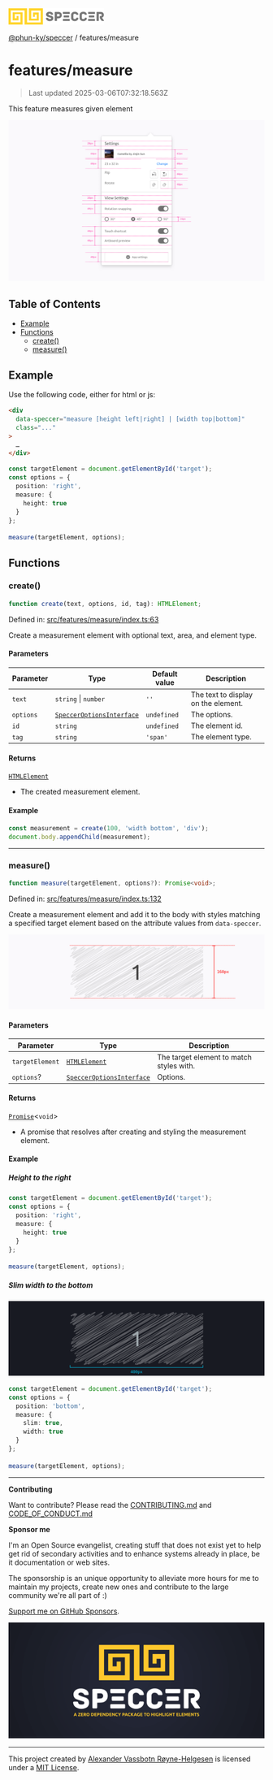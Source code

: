 <div>
  <img alt="SPECCER logo" src="https://raw.githubusercontent.com/phun-ky/speccer/main/public/logo-speccer-horizontal-colored-package.svg?raw=true" style="max-height:32px;" />
</div>

[@phun-ky/speccer](../README.md) / features/measure

# features/measure

> Last updated 2025-03-06T07:32:18.563Z

This feature measures given element

![pin](https://github.com/phun-ky/speccer/blob/main/public/speccer-pin-measure-height-light.png?raw=true)

## Table of Contents

- [Example](#example)
- [Functions](#functions)
  - [create()](#create)
  - [measure()](#measure)

## Example

Use the following code, either for html or js:

```html
<div
  data-speccer="measure [height left|right] | [width top|bottom]"
  class="..."
>
  …
</div>
```

```ts
const targetElement = document.getElementById('target');
const options = {
  position: 'right',
  measure: {
    height: true
  }
};

measure(targetElement, options);
```

## Functions

### create()

```ts
function create(text, options, id, tag): HTMLElement;
```

Defined in:
[src/features/measure/index.ts:63](https://github.com/phun-ky/speccer/blob/main/src/features/measure/index.ts#L63)

Create a measurement element with optional text, area, and element type.

#### Parameters

| Parameter | Type                                                                     | Default value | Description                         |
| --------- | ------------------------------------------------------------------------ | ------------- | ----------------------------------- |
| `text`    | `string` \| `number`                                                     | `''`          | The text to display on the element. |
| `options` | [`SpeccerOptionsInterface`](../types/speccer.md#specceroptionsinterface) | `undefined`   | The options.                        |
| `id`      | `string`                                                                 | `undefined`   | The element id.                     |
| `tag`     | `string`                                                                 | `'span'`      | The element type.                   |

#### Returns

[`HTMLElement`](https://developer.mozilla.org/docs/Web/API/HTMLElement)

- The created measurement element.

#### Example

```ts
const measurement = create(100, 'width bottom', 'div');
document.body.appendChild(measurement);
```

---

### measure()

```ts
function measure(targetElement, options?): Promise<void>;
```

Defined in:
[src/features/measure/index.ts:132](https://github.com/phun-ky/speccer/blob/main/src/features/measure/index.ts#L132)

Create a measurement element and add it to the body with styles matching a
specified target element based on the attribute values from `data-speccer`.

![measure](https://github.com/phun-ky/speccer/blob/main/public/speccer-measure-right-full-light.png?raw=true)

#### Parameters

| Parameter       | Type                                                                     | Description                              |
| --------------- | ------------------------------------------------------------------------ | ---------------------------------------- |
| `targetElement` | [`HTMLElement`](https://developer.mozilla.org/docs/Web/API/HTMLElement)  | The target element to match styles with. |
| `options`?      | [`SpeccerOptionsInterface`](../types/speccer.md#specceroptionsinterface) | Options.                                 |

#### Returns

[`Promise`](https://developer.mozilla.org/docs/Web/JavaScript/Reference/Global_Objects/Promise)\<`void`>

- A promise that resolves after creating and styling the measurement element.

#### Example

##### Height to the right

```ts
const targetElement = document.getElementById('target');
const options = {
  position: 'right',
  measure: {
    height: true
  }
};

measure(targetElement, options);
```

##### Slim width to the bottom

![measure](https://github.com/phun-ky/speccer/blob/main/public/speccer-measure-bottom-dark.png?raw=true)

```ts
const targetElement = document.getElementById('target');
const options = {
  position: 'bottom',
  measure: {
    slim: true,
    width: true
  }
};

measure(targetElement, options);
```

---

**Contributing**

Want to contribute? Please read the
[CONTRIBUTING.md](https://github.com/phun-ky/speccer/blob/main/CONTRIBUTING.md)
and
[CODE_OF_CONDUCT.md](https://github.com/phun-ky/speccer/blob/main/CODE_OF_CONDUCT.md)

**Sponsor me**

I'm an Open Source evangelist, creating stuff that does not exist yet to help
get rid of secondary activities and to enhance systems already in place, be it
documentation or web sites.

The sponsorship is an unique opportunity to alleviate more hours for me to
maintain my projects, create new ones and contribute to the large community
we're all part of :)

[Support me on GitHub Sponsors](https://github.com/sponsors/phun-ky).

![Speccer banner, with logo and slogan: A zero dependency package to annotate or highlight elements](https://github.com/phun-ky/speccer/blob/main/public/speccer-banner.png?raw=true)

---

This project created by [Alexander Vassbotn Røyne-Helgesen](http://phun-ky.net)
is licensed under a [MIT License](https://choosealicense.com/licenses/mit/).
